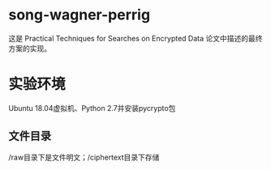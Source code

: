 # song-wagner-perrig

这是 Practical Techniques for Searches on Encrypted Data 论文中描述的最终方案的实现。

# 实验环境

Ubuntu 18.04虚拟机、Python 2.7并安装pycrypto包

## 文件目录
/raw目录下是文件明文；/ciphertext目录下存储
